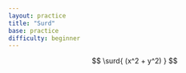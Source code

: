 ```yaml
---
layout: practice 
title: "Surd"
base: practice
difficulty: beginner
---
```


$$ \surd{ (x^2 + y^2) } $$
